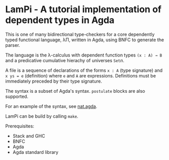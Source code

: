 LamPi - A tutorial implementation of dependent types in Agda
============================================================

This is one of many bidirectional type-checkers for a core dependently typed functional language,
λΠ, written in Agda, using BNFC to generate the parser.

The language is the λ-calculus with dependent function types `(x : A) → B`
and a predicative cumulative hierachy of universes `Set`_n_.

A file is a sequence of declarations of the forms `x : A` (type signature) and
`x ys = e` (definition) where `e` and `A` are expressions.
Definitions must be immediately preceded by their type signature.

The syntax is a subset of Agda's syntax.
`postulate` blocks are also supported.

For an example of the syntax, see [nat.agda](examples/nat.agda).

LamPi can be build by calling `make`.

Prerequisites:
- Stack and GHC
- BNFC
- Agda
- Agda standard library
